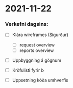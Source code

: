 # 2021-11-22

### Verkefni dagsins:
- [ ] Klára wireframes (Sigurður)
  - [ ] request overview
  - [ ] reports overview
- [ ] Uppbyggning á gögnum
- [ ] Kröfulisti fyrir b
- [ ] Uppsetning kóða umhverfis

